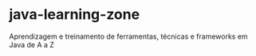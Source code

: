 # java-learning-zone
Aprendizagem e treinamento de ferramentas, técnicas  e frameworks em Java de A a Z 
